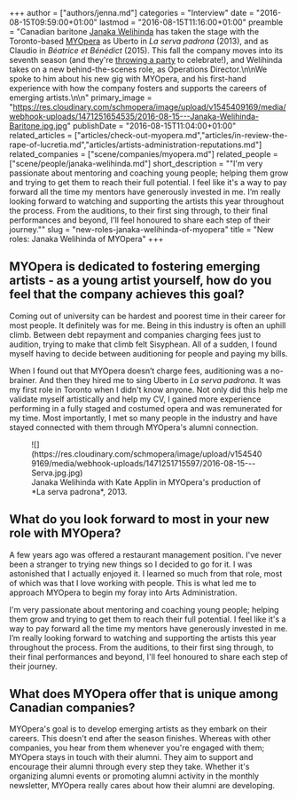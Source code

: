 +++
author = ["authors/jenna.md"]
categories = "Interview"
date = "2016-08-15T09:59:00+01:00"
lastmod = "2016-08-15T11:16:00+01:00"
preamble = "Canadian baritone [Janaka Welihinda](/scene/people/janaka-welihinda/) has taken the stage with the Toronto-based [MYOpera](/scene/companies/myopera/) as Uberto in *La serva padrona* (2013), and as Claudio in *Béatrice et Bénédict* (2015). This fall the company moves into its seventh season (and they're [throwing a party](https://www.myopera.ca/events/) to celebrate!), and Welihinda takes on a new behind-the-scenes role, as Operations Director.\n\nWe spoke to him about his new gig with MYOpera, and his first-hand experience with how the company fosters and supports the careers of emerging artists.\n\n"
primary_image = "https://res.cloudinary.com/schmopera/image/upload/v1545409169/media/webhook-uploads/1471251654535/2016-08-15---Janaka-Welihinda-Baritone.jpg.jpg"
publishDate = "2016-08-15T11:04:00+01:00"
related_articles = ["articles/check-out-myopera.md","articles/in-review-the-rape-of-lucretia.md","articles/artists-administration-reputations.md"]
related_companies = ["scene/companies/myopera.md"]
related_people = ["scene/people/janaka-welihinda.md"]
short_description = "&quot;I&#039;m very passionate about mentoring and coaching young people; helping them grow and trying to get them to reach their full potential. I feel like it&#039;s a way to pay forward all the time my mentors have generously invested in me. I’m really looking forward to watching and supporting the artists this year throughout the process. From the auditions, to their first sing through, to their final performances and beyond, I&#039;ll feel honoured to share each step of their journey.&quot;"
slug = "new-roles-janaka-welihinda-of-myopera"
title = "New roles: Janaka Welihinda of MYOpera"
+++

## MYOpera is dedicated to fostering emerging artists - as a young artist yourself, how do you feel that the company achieves this goal?

Coming out of university can be hardest and poorest time in their career for most people. It definitely was for me. Being in this industry is often an uphill climb. Between debt repayment and companies charging fees just to audition, trying to make that climb felt Sisyphean. All of a sudden, I found myself having to decide between auditioning for people and paying my bills. 

When I found out that MYOpera doesn’t charge fees, auditioning was a no-brainer. And then they hired me to sing Uberto in *La serva padrona*. It was my first role in Toronto when I didn't know anyone. Not only did this help me validate myself artistically and help my CV, I gained more experience performing in a fully staged and costumed opera and was remunerated for my time. Most importantly, I met so many people in the industry and have stayed connected with them through MYOpera's alumni connection.

<figure data-type="image">
![](https://res.cloudinary.com/schmopera/image/upload/v1545409169/media/webhook-uploads/1471251715597/2016-08-15---Serva.jpg.jpg)
<figcaption>Janaka Welihinda with Kate Applin in MYOpera's production of *La serva padrona*, 2013.</figcaption>
</figure>

## What do you look forward to most in your new role with MYOpera?

A few years ago was offered a restaurant management position. I've never been a stranger to trying new things so I decided to go for it. I was astonished that I actually enjoyed it. I learned so much from that role, most of which was that I love working with people. This is what led me to approach MYOpera to begin my foray into Arts Administration. 

I'm very passionate about mentoring and coaching young people; helping them grow and trying to get them to reach their full potential. I feel like it's a way to pay forward all the time my mentors have generously invested in me. I’m really looking forward to watching and supporting the artists this year throughout the process. From the auditions, to their first sing through, to their final performances and beyond, I'll feel honoured to share each step of their journey.

## What does MYOpera offer that is unique among Canadian companies?

MYOpera's goal is to develop emerging artists as they embark on their careers. This doesn't end after the season finishes. Whereas with other companies, you hear from them whenever you're engaged with them; MYOpera stays in touch with their alumni. They aim to support and encourage their alumni through every step they take. Whether it's organizing alumni events or promoting alumni activity in the monthly newsletter, MYOpera really cares about how their alumni are developing.
